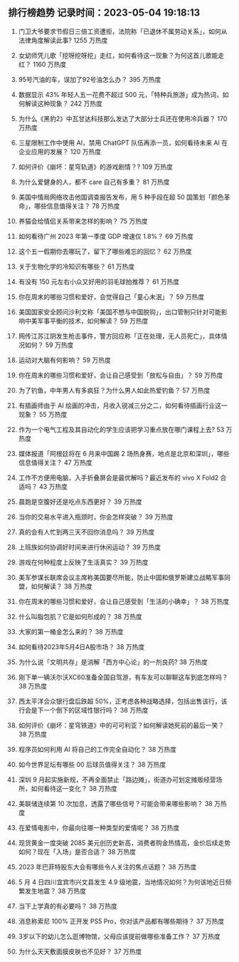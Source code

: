 
## 排行榜趋势 记录时间：2023-05-04 19:18:13
  
  1. 门卫大爷要求节假日三倍工资遭拒，法院称「已退休不属劳动关系」，如何从法律角度解读此事? 1255 万热度
    
  2. 女幼师凭儿歌「挖呀挖呀挖」走红，如何看待这一现象？为何这首儿歌能走红？ 1160 万热度
    
  3. 95号汽油的车，误加了92号油怎么办？ 395 万热度
    
  4. 数据显示 43% 年轻人五一花费不超过 500 元，「特种兵旅游」成为热词，如何解读这种现象？ 242 万热度
    
  5. 为什么《黑豹2》中瓦甘达科技那么发达了大部分士兵还在使用冷兵器？ 170 万热度
    
  6. 三星限制工作中使用 AI，禁用 ChatGPT 队伍再添一员，如何看待未来 AI 在企业应用的发展？ 120 万热度
    
  7. 如何评价《崩坏：星穹轨道》的游戏剧情？? 109 万热度
    
  8. 为什么爱健身的人，都不 care 自己有多重？ 81 万热度
    
  9. 美国中情局网络攻击他国调查报告发布，用 5 种手段在超 50 国策划「颜色革命」，哪些信息值得关注？ 78 万热度
    
  10. 养猫会给情侣关系带来怎样的影响？ 75 万热度
    
  11. 如何看待广州 2023 年第一季度 GDP 增速仅 1.8%？ 69 万热度
    
  12. 这个五一假期你去哪玩了，留下了哪些难忘的回忆？ 62 万热度
    
  13. 关于生物化学的冷知识有哪些？ 61 万热度
    
  14. 有没有 150 元左右小众又好用的羽毛球拍推荐？ 61 万热度
    
  15. 你在周末的哪些习惯和爱好，会觉得自己「童心未泯」？ 59 万热度
    
  16. 美国国家安全顾问沙利文称「美国不想与中国脱钩」，出口管制只针对可能影响中美军事平衡的技术，如何解读？ 59 万热度
    
  17. 网传江苏江阴发生枪击事件，警方回应称「正在处理，无人员死亡」，具体情况如何？ 59 万热度
    
  18. 运动对大脑有何影响？ 59 万热度
    
  19. 你在周末的哪些习惯和爱好，会让自己感受到「放松与自由」？ 59 万热度
    
  20. 为了钓鱼，中年男人有多疯狂？为什么男人如此热爱钓鱼？ 57 万热度
    
  21. 有插画师由于 AI 绘画的冲击，月收入锐减三分之二，如何看待插画行业这一现象？ 55 万热度
    
  22. 作为一个电气工程及其自动化的学生应该把学习重点放在哪门课程上去? 53 万热度
    
  23. 媒体报道「阿根廷将在 6 月来中国踢 2 场热身赛，地点是北京和深圳」，哪些信息值得关注？ 47 万热度
    
  24. 工作不方便用电脑，入手折叠屏会是最优解吗？最近发布的 vivo X Fold2 合适吗？ 43 万热度
    
  25. 晨跑是空腹好还是吃点东西更好？ 39 万热度
    
  26. 当你的交易水平进入瓶颈时，你会怎样突破？ 39 万热度
    
  27. 真的会有人忙到两三天不回你消息吗？ 39 万热度
    
  28. 上班族如何协调好时间来进行休闲运动？ 39 万热度
    
  29. 游戏在何种程度上反映了生活真实？ 39 万热度
    
  30. 美军参谋长联席会议主席称美国要尽所能，防止中国和俄罗斯建立战略军事同盟，如何解读？ 38 万热度
    
  31. 你在周末的哪些习惯和爱好，会让自己感受到「生活的小确幸」？ 38 万热度
    
  32. 什么叫脂包肌？它是如何形成的？ 38 万热度
    
  33. 大家的第一桶金怎么来的？ 38 万热度
    
  34. 如何看待2023年5月4日A股市场？ 38 万热度
    
  35. 为什么说「文明共存」是消解「西方中心论」的一剂良药? 38 万热度
    
  36. 刚下单一辆沃尔沃XC60准备全国自驾游，有车友可以聊聊这车到底怎样吗？ 38 万热度
    
  37. 西太平洋合众银行盘后跌超 50%，正考虑各种战略选择，包括出售该行，该行会是下一个倒下的区域性银行吗？ 38 万热度
    
  38. 如何评价《崩坏：星穹铁道》中的可可利亚？如何解读她死前的最后一笑？ 38 万热度
    
  39. 程序员如何利用 AI 将自己的工作完全自动化？ 38 万热度
    
  40. 如今世界足坛有哪些 00 后球员值得关注？ 38 万热度
    
  41. 深圳 9 月起实施新规，不再全面禁止「路边摊」，街道办可划定摊贩经营场所，如何看待这一变化？ 38 万热度
    
  42. 美联储连续第 10 次加息，透露了哪些信号？可能会带来哪些影响？ 38 万热度
    
  43. 在爱情电影中，你最向往哪一种类型的爱情呢？ 38 万热度
    
  44. 现货黄金一度突破 2085 美元创历史新高，消费者购金热情高，金价后续走势如何？现在「入场」是否合适？ 38 万热度
    
  45. 2023 年巴菲特股东大会有哪些令人关注的焦点话题？ 38 万热度
    
  46. 5 月 4 日四川宜宾市兴文县发生 4.9 级地震，当地情况如何？为何该地近日频繁发生地震？ 38 万热度
    
  47. 当下上学真的有必要吗？ 38 万热度
    
  48. 消息称索尼 100% 正开发 PS5 Pro，你对该产品都有哪些期待？ 37 万热度
    
  49. 3岁以下的幼儿怎么逛博物馆，父母应该提前做哪些准备工作？ 37 万热度
    
  50. 为什么天天敷面膜皮肤也不见好？ 37 万热度
    